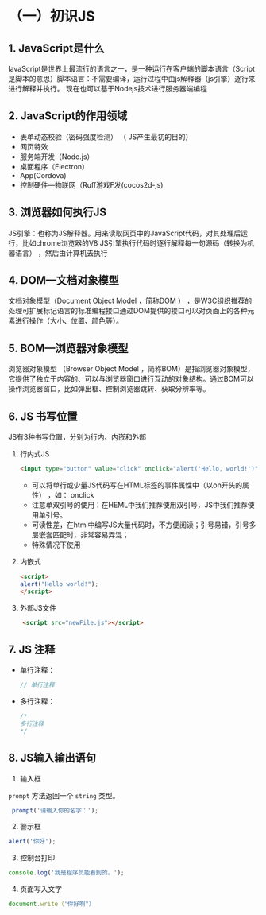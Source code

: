 # （一）初识JS


## 1. JavaScript是什么

lavaScript是世界上最流行的语言之一，是一种运行在客户端的脚本语言（Script是脚本的意思）脚本语言：不需要编译，运行过程中由js解释器（js引擎）逐行来进行解释并执行。
现在也可以基于Nodejs技术进行服务器端编程


## 2. JavaScript的作用领域

- 表单动态校验（密码强度检测） （ JS产生最初的目的）
- 网页特效
- 服务端开发（Node.js）
- 桌面程序（Electron）
- App(Cordova)
- 控制硬件—物联网（Ruff游戏F发(cocos2d-js)


## 3. 浏览器如何执行JS

JS引擎：也称为JS解释器。用来读取网页中的JavaScript代码，对其处理后运行，比如chrome浏览器的V8
JS引擎执行代码时逐行解释每一句源码（转换为机器语言） ，然后由计算机去执行


## 4. DOM—文档对象模型

文档对象模型（Document Object Model ，简称DOM ） ，是W3C组织推荐的处理可扩展标记语言的标准编程接口通过DOM提供的接口可以对页面上的各种元素进行操作（大小、位置、颜色等）。

## 5. BOM—浏览器对象模型

浏览器对象模型 （Browser Object Model ，简称BOM）是指浏览器对象模型，它提供了独立于内容的、可以与浏览器窗口进行互动的对象结构。通过BOM可以操作浏览器窗口，比如弹出框、控制浏览器跳转、获取分辨率等。

## 6. JS 书写位置

JS有3种书写位置，分别为行内、内嵌和外部

1. 行内式JS
    ```html
    <input type="button" value="click" onclick="alert('Hello, world!')">
    ```
    - 可以将单行或少量JS代码写在HTML标签的事件属性中（以on开头的属性） ，如： onclick
    - 注意单双引号的使用：在HEML中我们推荐使用双引号，JS中我们推荐使用单引号。
    - 可读性差，在html中编写JS大量代码时，不方便阅读；引号易错，引号多层嵌套匹配时，非常容易弄混；
    - 特殊情况下使用

2. 内嵌式
    ```html
    <script>
    alert("Hello world!");
    </script>
    ```


3. 外部JS文件

```html
    <script src="newFile.js"></script>
```

## 7. JS 注释

- 单行注释：
    ```js
    // 单行注释
    ```
- 多行注释：
    ```js
    /*
    多行注释
    */
    ```

## 8. JS输入输出语句

1. 输入框

`prompt` 方法返回一个 `string` 类型。

```js
 prompt('请输入你的名字：');
```
2. 警示框

```js
alert('你好');
```

3. 控制台打印

```js
console.log('我是程序员能看到的。');
```

4. 页面写入文字
```js
document.write（'你好啊"）
```